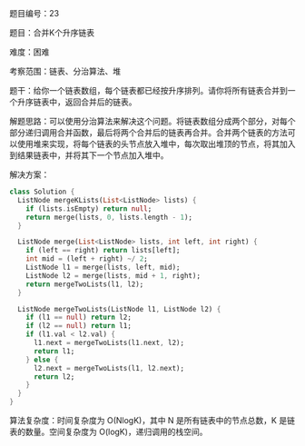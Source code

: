 题目编号：23

题目：合并K个升序链表

难度：困难

考察范围：链表、分治算法、堆

题干：给你一个链表数组，每个链表都已经按升序排列。请你将所有链表合并到一个升序链表中，返回合并后的链表。

解题思路：可以使用分治算法来解决这个问题。将链表数组分成两个部分，对每个部分递归调用合并函数，最后将两个合并后的链表再合并。合并两个链表的方法可以使用堆来实现，将每个链表的头节点放入堆中，每次取出堆顶的节点，将其加入到结果链表中，并将其下一个节点加入堆中。

解决方案：

```dart
class Solution {
  ListNode mergeKLists(List<ListNode> lists) {
    if (lists.isEmpty) return null;
    return merge(lists, 0, lists.length - 1);
  }

  ListNode merge(List<ListNode> lists, int left, int right) {
    if (left == right) return lists[left];
    int mid = (left + right) ~/ 2;
    ListNode l1 = merge(lists, left, mid);
    ListNode l2 = merge(lists, mid + 1, right);
    return mergeTwoLists(l1, l2);
  }

  ListNode mergeTwoLists(ListNode l1, ListNode l2) {
    if (l1 == null) return l2;
    if (l2 == null) return l1;
    if (l1.val < l2.val) {
      l1.next = mergeTwoLists(l1.next, l2);
      return l1;
    } else {
      l2.next = mergeTwoLists(l1, l2.next);
      return l2;
    }
  }
}
```

算法复杂度：时间复杂度为 O(NlogK)，其中 N 是所有链表中的节点总数，K 是链表的数量。空间复杂度为 O(logK)，递归调用的栈空间。